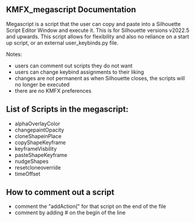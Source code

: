 ## KMFX_megascript Documentation

Megascript is a script that the user can copy and paste into a Silhouette Script Editor Window and execute it.  This is for Silhouette versions v2022.5 and upwards.
This script allows for flexibility and also no reliance on a start up script, or an external user_keybinds.py file.

Notes:
 - users can comment out scripts they do not want
 - users can change keybind assignments to their liking
 - changes are not permanent as when Silhouette closes, the scripts will no longer be executed
 - there are no KMFX preferences

## List of Scripts in the megascript:

 - alphaOverlayColor
 - changepaintOpacity
 - cloneShapeinPlace
 - copyShapeKeyframe
 - keyframeVisbility
 - pasteShapeKeyframe
 - nudgeShapes
 - resetcloneoverride
 - timeOffset

## How to comment out a script

- comment the "addAction(" for that  script on the end of the file
- comment by adding # on the begin of the line
